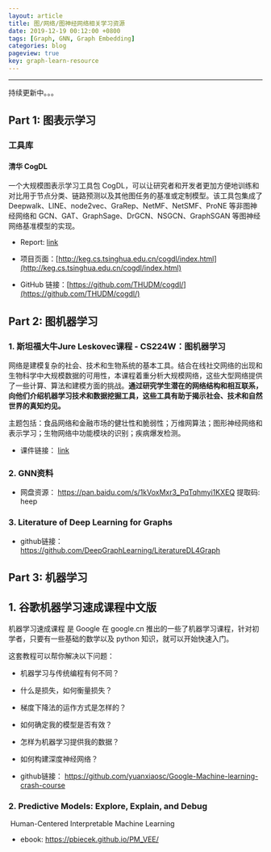 ```yaml
---
layout: article
title: 图/网络/图神经网络相关学习资源
date: 2019-12-19 00:12:00 +0800
tags: [Graph, GNN, Graph Embedding]
categories: blog
pageview: true
key: graph-learn-resource
---
```


------

持续更新中。。。



## Part 1: 图表示学习

### 工具库

#### 清华 CogDL

一个大规模图表示学习工具包 CogDL，可以让研究者和开发者更加方便地训练和对比用于节点分类、链路预测以及其他图任务的基准或定制模型。该工具包集成了 Deepwalk、LINE、node2vec、GraRep、NetMF、NetSMF、ProNE 等非图神经网络和 GCN、GAT、GraphSage、DrGCN、NSGCN、GraphSGAN 等图神经网络基准模型的实现。

- Report: [link](https://mp.weixin.qq.com/s?__biz=MzA3MzI4MjgzMw==&mid=2650776657&idx=3&sn=a96b44135f1744da4a5404d24caaf8f7&chksm=871a602fb06de9391e6d1d1fd0f04a658be32f62314237cfc1e89a2839079e02836f81e15023&mpshare=1&scene=1&srcid=&sharer_sharetime=1576740804134&sharer_shareid=70077e3eae7dee7b54d8ce0254b229dc&key=362032dac3b0552be64d242190ce18f5cf577a5296a8827e5bab2ba1dba0451ecb54ca45ee8701b5a6eb5d7feec37449bc5449c26682d72fe2336a4046cf78aa5aa87e8186b6ffcfb4af073cc57d31db&ascene=1&uin=NjkxMzE4MjM2&devicetype=Windows+10&version=62070158&lang=zh_CN&exportkey=A5F55asJtvp7S2sRpE4fZPQ%3D&pass_ticket=SAsuaZS0YjYY9BTr2fU74P1QvMMEHIFVuD9W%2Bj%2B61NNfgZGMRiye5OaC9AyiddJP)

- 项目页面：[http://keg.cs.tsinghua.edu.cn/cogdl/index.html](http://keg.cs.tsinghua.edu.cn/cogdl/index.html)
- GitHub 链接：[https://github.com/THUDM/cogdl/](https://github.com/THUDM/cogdl/)







## Part 2: 图机器学习

### 1. 斯坦福大牛Jure Leskovec课程 - CS224W：图机器学习

网络是建模复杂的社会、技术和生物系统的基本工具。结合在线社交网络的出现和生物科学中大规模数据的可用性，本课程着重分析大规模网络，这些大型网络提供了一些计算、算法和建模方面的挑战。**通过研究学生潜在的网络结构和相互联系，向他们介绍机器学习技术和数据挖掘工具，这些工具有助于揭示社会、技术和自然世界的真知灼见。**

主题包括：食品网络和金融市场的健壮性和脆弱性；万维网算法；图形神经网络和表示学习；生物网络中功能模块的识别；疾病爆发检测。

- 课件链接： [link](http://web.stanford.edu/class/cs224w/)

  

### 2. GNN资料

- 网盘资源： https://pan.baidu.com/s/1kVoxMxr3_PqTqhmyi1KXEQ 提取码: heep



### 3. Literature of Deep Learning for Graphs

- github链接： https://github.com/DeepGraphLearning/LiteratureDL4Graph





## Part 3: 机器学习

## 1. 谷歌机器学习速成课程中文版

机器学习速成课程 是 Google 在 google.cn 推出的一些了机器学习课程，针对初学者，只要有一些基础的数学以及 python 知识，就可以开始快速入门。

这套教程可以帮你解决以下问题：

- 机器学习与传统编程有何不同？
- 什么是损失，如何衡量损失？
- 梯度下降法的运作方式是怎样的？
- 如何确定我的模型是否有效？
- 怎样为机器学习提供我的数据？
- 如何构建深度神经网络？



- github链接： https://github.com/yuanxiaosc/Google-Machine-learning-crash-course



### 2. Predictive Models: Explore, Explain, and Debug

​	Human-Centered Interpretable Machine Learning

- ebook: https://pbiecek.github.io/PM_VEE/

